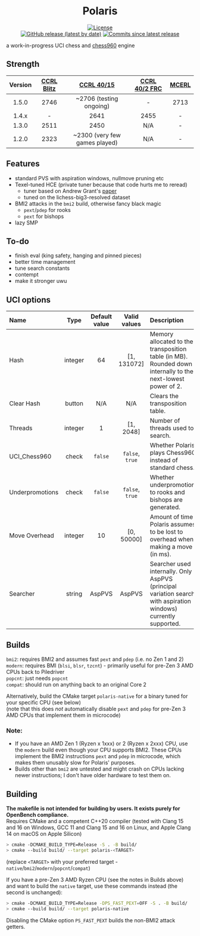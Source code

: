 <div align="center">

# Polaris

[![License](https://img.shields.io/github/license/Ciekce/Polaris?style=for-the-badge)](https://github.com/Ciekce/Polaris/blob/main/LICENSE)  
[![GitHub release (latest by date)](https://img.shields.io/github/v/release/Ciekce/Polaris?style=for-the-badge)](https://github.com/Ciekce/Polaris/releases/latest)
[![Commits since latest release](https://img.shields.io/github/commits-since/Ciekce/Polaris/latest?style=for-the-badge)](https://github.com/Ciekce/Polaris/commits/main)

</div>

a work-in-progress UCI chess and [chess960](https://en.wikipedia.org/wiki/Fischer_random_chess) engine

## Strength
| Version | [CCRL Blitz](https://www.computerchess.org.uk/ccrl/404/) | [CCRL 40/15](https://www.computerchess.org.uk/ccrl/4040/) | [CCRL 40/2 FRC](https://www.computerchess.org.uk/ccrl/404FRC/) | [MCERL](https://www.chessengeria.com/mcerl) |
|:-------:|:--------------------------------------------------------:|:---------------------------------------------------------:|:--------------------------------------------------------------:|:-------------------------------------------:|
|  1.5.0  |                           2746                           |                  ~2706 (testing ongoing)                  |                               -                                |                    2713                     |
|  1.4.x  |                            -                             |                           2641                            |                              2455                              |                      -                      |
|  1.3.0  |                           2511                           |                           2450                            |                              N/A                               |                      -                      |
|  1.2.0  |                           2323                           |               ~2300 (very few games played)               |                              N/A                               |                      -                      |

## Features
- standard PVS with aspiration windows, nullmove pruning etc
- Texel-tuned HCE (private tuner because that code hurts me to reread)
  - tuner based on Andrew Grant's [paper](https://github.com/AndyGrant/Ethereal/blob/master/Tuning.pdf)
  - tuned on the lichess-big3-resolved dataset
- BMI2 attacks in the `bmi2` build, otherwise fancy black magic
  - `pext`/`pdep` for rooks
  - `pext` for bishops
- lazy SMP

## To-do
- finish eval (king safety, hanging and pinned pieces)
- better time management
- tune search constants
- contempt
- make it stronger uwu

## UCI options
| Name            |  Type   | Default value |  Valid values   | Description                                                                                                     |
|:----------------|:-------:|:-------------:|:---------------:|:----------------------------------------------------------------------------------------------------------------|
| Hash            | integer |      64       |   [1, 131072]   | Memory allocated to the transposition table (in MB). Rounded down internally to the next-lowest power of 2.     |
| Clear Hash      | button  |      N/A      |       N/A       | Clears the transposition table.                                                                                 |
| Threads         | integer |       1       |    [1, 2048]    | Number of threads used to search.                                                                               |
| UCI_Chess960    |  check  |    `false`    | `false`, `true` | Whether Polaris plays Chess960 instead of standard chess.                                                       |
| Underpromotions |  check  |    `false`    | `false`, `true` | Whether underpromotions to rooks and bishops are generated.                                                     |
| Move Overhead   | integer |      10       |   [0, 50000]    | Amount of time Polaris assumes to be lost to overhead when making a move (in ms).                               |
| Searcher        | string  |    AspPVS     |     AspPVS      | Searcher used internally. Only AspPVS (principal variation search with aspiration windows) currently supported. |

## Builds
`bmi2`: requires BMI2 and assumes fast `pext` and `pdep` (i.e. no Zen 1 and 2)  
`modern`: requires BMI (`blsi`, `blsr`, `tzcnt`) - primarily useful for pre-Zen 3 AMD CPUs back to Piledriver  
`popcnt`: just needs `popcnt`  
`compat`: should run on anything back to an original Core 2

Alternatively, build the CMake target `polaris-native` for a binary tuned for your specific CPU (see below)  
(note that this does *not* automatically disable `pext` and `pdep` for pre-Zen 3 AMD CPUs that implement them in microcode)

### Note:  
- If you have an AMD Zen 1 (Ryzen x 1xxx) or 2 (Ryzen x 2xxx) CPU, use the `modern` build even though your CPU supports BMI2. These CPUs implement the BMI2 instructions `pext` and `pdep` in microcode, which makes them unusably slow for Polaris' purposes. 
- Builds other than `bmi2` are untested and might crash on CPUs lacking newer instructions; I don't have older hardware to test them on.

## Building
**The makefile is not intended for building by users. It exists purely for OpenBench compliance.**  
Requires CMake and a competent C++20 compiler (tested with Clang 15 and 16 on Windows, GCC 11 and Clang 15 and 16 on Linux, and Apple Clang 14 on macOS on Apple Silicon)
```bash
> cmake -DCMAKE_BUILD_TYPE=Release -S . -B build/
> cmake --build build/ --target polaris-<TARGET>
```
(replace `<TARGET>` with your preferred target - `native`/`bmi2`/`modern`/`popcnt`/`compat`)

If you have a pre-Zen 3 AMD Ryzen CPU (see the notes in Builds above) and want to build the `native` target, use these commands instead (the second is unchanged):
```bash
> cmake -DCMAKE_BUILD_TYPE=Release -DPS_FAST_PEXT=OFF -S . -B build/
> cmake --build build/ --target polaris-native
```
Disabling the CMake option `PS_FAST_PEXT` builds the non-BMI2 attack getters.
